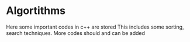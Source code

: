 # Algortithms
Here some important codes in c++ are stored
This includes some sorting, search techniques. More codes should           and can be      added
